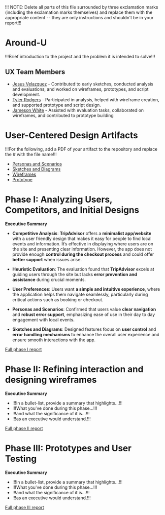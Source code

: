 !!! NOTE: Delete all parts of this file surrounded by three exclamation marks (including the exclamation marks themselves) and replace them with the appropriate content -- they are only instructions and shouldn't be in your report!!!

# Around-U

!!!Brief introduction to the project and the problem it is intended to solve!!!

## UX Team Members

* [Jesus Velazquez](https://jesus-portfolio-link.com) - Contributed to early sketches, conducted analysis and evaluations, and worked on wireframes, prototypes, and script development.
* [Tyler Rodgers](https://tyler-portfolio-link.com) - Participated in analysis, helped with wireframe creation, and supported prototype and script design.
* [Jameson White](https://jameson-portfolio-link.com) - Assisted with evaluation tasks, collaborated on wireframes, and contributed to prototype building

# User-Centered Design Artifacts
 
!!!For the following, add a PDF of your artifact to the repository and replace the # with the file name!!!

* [Personas and Scenarios](personas/)
* [Sketches and Diagrams](sketches/)
* [Wireframes](wireframes/)
* [Prototype](#)

# Phase I: Analyzing Users, Competitors, and Initial Designs

**Executive Summary**

* **Competitive Analysis**: **TripAdvisor** offers a **minimalist app/website** with a user friendly design that makes it easy for people to find local events and information. It’s effective in displaying where users are on the site and presenting clear information. However, the app does not provide enough **control during the checkout process** and could offer **better support** when issues arise.

* **Heuristic Evaluation**: The evaluation found that **TripAdvisor** excels at guiding users through the site but lacks **error prevention and assistance** during crucial moments.

* **User Preferences**: Users want **a simple and intuitive experience**, where the application helps them navigate seamlessly, particularly during critical actions such as booking or checkout. 

* **Personas and Scenarios**: Confirmed that users value **clear navigation** and **robust error support**, emphasizing ease of use in their day to day engagement with local events.

* **Sketches and Diagrams**: Designed features focus on **user control** and **error handling mechanisms** to enhance the overall user experience and ensure smooth interactions with the app.

[Full phase I report](phaseI/)

# Phase II: Refining interaction and designing wireframes

**Executive Summary**

* !!!In a bullet-list, provide a summary that highlights...!!!
* !!!What you've done during this phase...!!!
* !!!and what the significance of it is...!!!
* !!!as an executive would understand.!!!

[Full phase II report](phaseII/)

# Phase III: Prototypes and User Testing

**Executive Summary**

* !!!In a bullet-list, provide a summary that highlights...!!!
* !!!What you've done during this phase...!!!
* !!!and what the significance of it is...!!!
* !!!as an executive would understand.!!!

[Full phase III report](phaseIII/)
